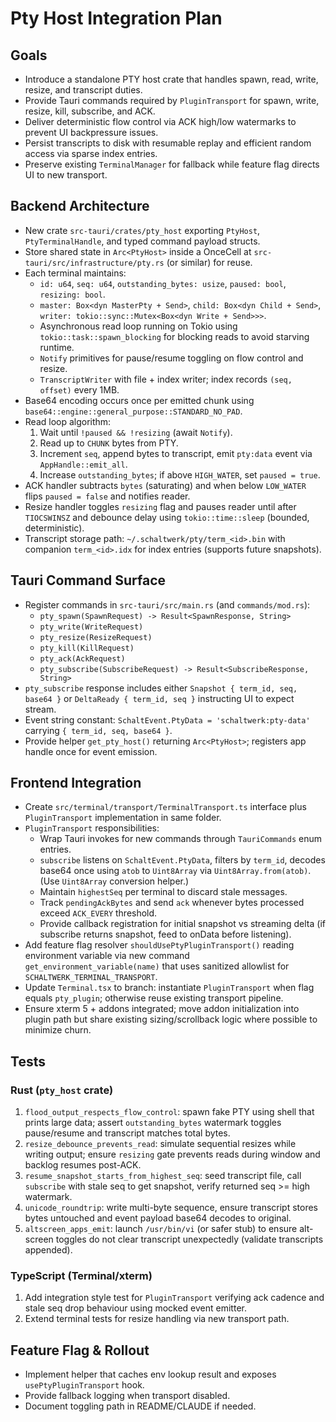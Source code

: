 # Pty Host Integration Plan

## Goals
- Introduce a standalone PTY host crate that handles spawn, read, write, resize, and transcript duties.
- Provide Tauri commands required by `PluginTransport` for spawn, write, resize, kill, subscribe, and ACK.
- Deliver deterministic flow control via ACK high/low watermarks to prevent UI backpressure issues.
- Persist transcripts to disk with resumable replay and efficient random access via sparse index entries.
- Preserve existing `TerminalManager` for fallback while feature flag directs UI to new transport.

## Backend Architecture
- New crate `src-tauri/crates/pty_host` exporting `PtyHost`, `PtyTerminalHandle`, and typed command payload structs.
- Store shared state in `Arc<PtyHost>` inside a OnceCell at `src-tauri/src/infrastructure/pty.rs` (or similar) for reuse.
- Each terminal maintains:
  - `id: u64`, `seq: u64`, `outstanding_bytes: usize`, `paused: bool`, `resizing: bool`.
  - `master: Box<dyn MasterPty + Send>`, `child: Box<dyn Child + Send>`, `writer: tokio::sync::Mutex<Box<dyn Write + Send>>>`.
  - Asynchronous read loop running on Tokio using `tokio::task::spawn_blocking` for blocking reads to avoid starving runtime.
  - `Notify` primitives for pause/resume toggling on flow control and resize.
  - `TranscriptWriter` with file + index writer; index records `(seq, offset)` every 1MB.
- Base64 encoding occurs once per emitted chunk using `base64::engine::general_purpose::STANDARD_NO_PAD`.
- Read loop algorithm:
  1. Wait until `!paused && !resizing` (await `Notify`).
  2. Read up to `CHUNK` bytes from PTY.
  3. Increment `seq`, append bytes to transcript, emit `pty:data` event via `AppHandle::emit_all`.
  4. Increase `outstanding_bytes`; if above `HIGH_WATER`, set `paused = true`.
- ACK handler subtracts `bytes` (saturating) and when below `LOW_WATER` flips `paused = false` and notifies reader.
- Resize handler toggles `resizing` flag and pauses reader until after `TIOCSWINSZ` and debounce delay using `tokio::time::sleep` (bounded, deterministic).
- Transcript storage path: `~/.schaltwerk/pty/term_<id>.bin` with companion `term_<id>.idx` for index entries (supports future snapshots).

## Tauri Command Surface
- Register commands in `src-tauri/src/main.rs` (and `commands/mod.rs`):
  - `pty_spawn(SpawnRequest) -> Result<SpawnResponse, String>`
  - `pty_write(WriteRequest)`
  - `pty_resize(ResizeRequest)`
  - `pty_kill(KillRequest)`
  - `pty_ack(AckRequest)`
  - `pty_subscribe(SubscribeRequest) -> Result<SubscribeResponse, String>`
- `pty_subscribe` response includes either `Snapshot { term_id, seq, base64 }` or `DeltaReady { term_id, seq }` instructing UI to expect stream.
- Event string constant: `SchaltEvent.PtyData = 'schaltwerk:pty-data'` carrying `{ term_id, seq, base64 }`.
- Provide helper `get_pty_host()` returning `Arc<PtyHost>`; registers app handle once for event emission.

## Frontend Integration
- Create `src/terminal/transport/TerminalTransport.ts` interface plus `PluginTransport` implementation in same folder.
- `PluginTransport` responsibilities:
  - Wrap Tauri invokes for new commands through `TauriCommands` enum entries.
  - `subscribe` listens on `SchaltEvent.PtyData`, filters by `term_id`, decodes base64 once using `atob` to `Uint8Array` via `Uint8Array.from(atob)`. (Use `Uint8Array` conversion helper.)
  - Maintain `highestSeq` per terminal to discard stale messages.
  - Track `pendingAckBytes` and send `ack` whenever bytes processed exceed `ACK_EVERY` threshold.
  - Provide callback registration for initial snapshot vs streaming delta (if subscribe returns snapshot, feed to onData before listening).
- Add feature flag resolver `shouldUsePtyPluginTransport()` reading environment variable via new command `get_environment_variable(name)` that uses sanitized allowlist for `SCHALTWERK_TERMINAL_TRANSPORT`.
- Update `Terminal.tsx` to branch: instantiate `PluginTransport` when flag equals `pty_plugin`; otherwise reuse existing transport pipeline.
- Ensure xterm 5 + addons integrated; move addon initialization into plugin path but share existing sizing/scrollback logic where possible to minimize churn.

## Tests

### Rust (`pty_host` crate)
1. `flood_output_respects_flow_control`: spawn fake PTY using shell that prints large data; assert `outstanding_bytes` watermark toggles pause/resume and transcript matches total bytes.
2. `resize_debounce_prevents_read`: simulate sequential resizes while writing output; ensure `resizing` gate prevents reads during window and backlog resumes post-ACK.
3. `resume_snapshot_starts_from_highest_seq`: seed transcript file, call `subscribe` with stale seq to get snapshot, verify returned seq >= high watermark.
4. `unicode_roundtrip`: write multi-byte sequence, ensure transcript stores bytes untouched and event payload base64 decodes to original.
5. `altscreen_apps_emit`: launch `/usr/bin/vi` (or safer stub) to ensure alt-screen toggles do not clear transcript unexpectedly (validate transcripts appended).

### TypeScript (Terminal/xterm)
1. Add integration style test for `PluginTransport` verifying ack cadence and stale seq drop behaviour using mocked event emitter.
2. Extend terminal tests for resize handling via new transport path.

## Feature Flag & Rollout
- Implement helper that caches env lookup result and exposes `usePtyPluginTransport` hook.
- Provide fallback logging when transport disabled.
- Document toggling path in README/CLAUDE if needed.

